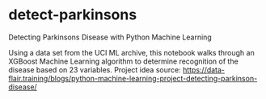 # detect-parkinsons
Detecting Parkinsons Disease with Python Machine Learning

Using a data set from the UCI ML archive, this notebook walks through an XGBoost Machine Learning algorithm to determine recognition of the disease based on 23 variables.
Project idea source: https://data-flair.training/blogs/python-machine-learning-project-detecting-parkinson-disease/
